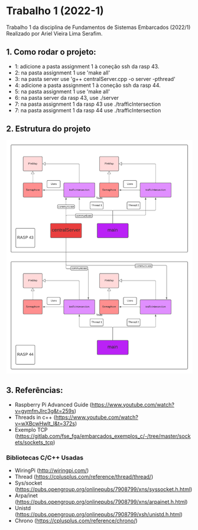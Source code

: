 # Trabalho 1 (2022-1)

Trabalho 1 da disciplina de Fundamentos de Sistemas Embarcados (2022/1)
Realizado por Ariel Vieira Lima Serafim.

## 1. Como rodar o projeto:

- 1: adicione a pasta assignment 1 à coneção ssh da rasp 43.
- 2: na pasta assignment 1 use 'make all'
- 3: na pasta server use 'g++ centralServer.cpp -o server -pthread'
- 4: adicione a pasta assignment 1 à coneção ssh da rasp 44.
- 5: na pasta assignment 1 use 'make all'
- 6: na pasta server da rasp 43, use ./server
- 7: na pasta assignment 1 da rasp 43 use ./trafficIntersection
- 7: na pasta assignment 1 da rasp 44 use ./trafficIntersection 


## 2. Estrutura do projeto

![Figura](project1architecture.png)

## 3. Referências:
- Raspberry Pi Advanced Guide (https://www.youtube.com/watch?v=gymfmJIrc3g&t=259s)
- Threads in c++ (https://www.youtube.com/watch?v=wXBcwHwIt_I&t=372s)
- Exemplo TCP (https://gitlab.com/fse_fga/embarcados_exemplos_c/-/tree/master/sockets/sockets_tcp)

### Bibliotecas C/C++ Usadas

- WiringPi (http://wiringpi.com/)
- Thread (https://cplusplus.com/reference/thread/thread/)
- Sys/socket (https://pubs.opengroup.org/onlinepubs/7908799/xns/syssocket.h.html)
- Arpa/inet (https://pubs.opengroup.org/onlinepubs/7908799/xns/arpainet.h.html)
- Unistd (https://pubs.opengroup.org/onlinepubs/7908799/xsh/unistd.h.html)
- Chrono (https://cplusplus.com/reference/chrono/)